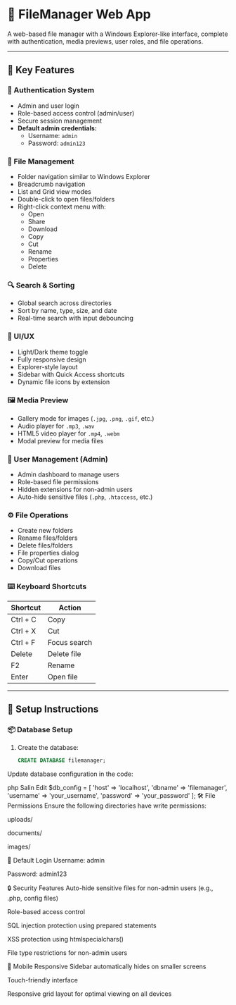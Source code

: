 # 📂 FileManager Web App

A web-based file manager with a Windows Explorer-like interface, complete with authentication, media previews, user roles, and file operations.

---

## 🔑 Key Features

### 🔐 Authentication System
- Admin and user login  
- Role-based access control (admin/user)  
- Secure session management  
- **Default admin credentials:**  
  - Username: `admin`  
  - Password: `admin123`  

### 📁 File Management
- Folder navigation similar to Windows Explorer  
- Breadcrumb navigation  
- List and Grid view modes  
- Double-click to open files/folders  
- Right-click context menu with:
  - Open  
  - Share  
  - Download  
  - Copy  
  - Cut  
  - Rename  
  - Properties  
  - Delete  

### 🔍 Search & Sorting
- Global search across directories  
- Sort by name, type, size, and date  
- Real-time search with input debouncing  

### 🎨 UI/UX
- Light/Dark theme toggle  
- Fully responsive design  
- Explorer-style layout  
- Sidebar with Quick Access shortcuts  
- Dynamic file icons by extension  

### 🖼️ Media Preview
- Gallery mode for images (`.jpg`, `.png`, `.gif`, etc.)  
- Audio player for `.mp3`, `.wav`  
- HTML5 video player for `.mp4`, `.webm`  
- Modal preview for media files  

### 👥 User Management (Admin)
- Admin dashboard to manage users  
- Role-based file permissions  
- Hidden extensions for non-admin users  
- Auto-hide sensitive files (`.php`, `.htaccess`, etc.)  

### ⚙️ File Operations
- Create new folders  
- Rename files/folders  
- Delete files/folders  
- File properties dialog  
- Copy/Cut operations  
- Download files  

### ⌨️ Keyboard Shortcuts

| Shortcut  | Action         |
|-----------|----------------|
| Ctrl + C  | Copy           |
| Ctrl + X  | Cut            |
| Ctrl + F  | Focus search   |
| Delete    | Delete file    |
| F2        | Rename         |
| Enter     | Open file      |

---

## 🚀 Setup Instructions

### 📦 Database Setup

1. Create the database:
   ```sql
   CREATE DATABASE filemanager;
Update database configuration in the code:

php
Salin
Edit
$db_config = [
    'host' => 'localhost',
    'dbname' => 'filemanager',
    'username' => 'your_username',
    'password' => 'your_password'
];
🛠 File Permissions
Ensure the following directories have write permissions:

uploads/

documents/

images/

🔐 Default Login
Username: admin

Password: admin123

🔒 Security Features
Auto-hide sensitive files for non-admin users (e.g., .php, config files)

Role-based access control

SQL injection protection using prepared statements

XSS protection using htmlspecialchars()

File type restrictions for non-admin users

📱 Mobile Responsive
Sidebar automatically hides on smaller screens

Touch-friendly interface

Responsive grid layout for optimal viewing on all devices
